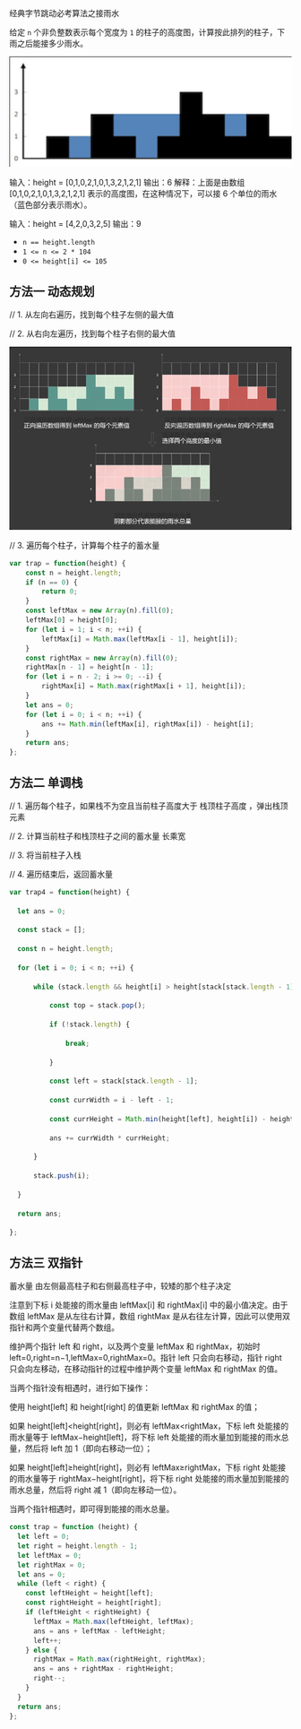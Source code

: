经典字节跳动必考算法之接雨水

给定 `n` 个非负整数表示每个宽度为 `1` 的柱子的高度图，计算按此排列的柱子，下雨之后能接多少雨水。

![](../assets/接雨水-20240802185855026.jpg)

输入：height = [0,1,0,2,1,0,1,3,2,1,2,1]
输出：6
解释：上面是由数组 [0,1,0,2,1,0,1,3,2,1,2,1] 表示的高度图，在这种情况下，可以接 6 个单位的雨水（蓝色部分表示雨水）。 


输入：height = [4,2,0,3,2,5]
输出：9


- `n == height.length`
- `1 <= n <= 2 * 104`
- `0 <= height[i] <= 105`



## 方法一 动态规划

// 1. 从左向右遍历，找到每个柱子左侧的最大值

// 2. 从右向左遍历，找到每个柱子右侧的最大值

![](../assets/接雨水-20240802194234072.jpg)

// 3. 遍历每个柱子，计算每个柱子的蓄水量

```js
var trap = function(height) {
    const n = height.length;
    if (n == 0) {
        return 0;
    }
    const leftMax = new Array(n).fill(0);
    leftMax[0] = height[0];
    for (let i = 1; i < n; ++i) {
        leftMax[i] = Math.max(leftMax[i - 1], height[i]);
    }
    const rightMax = new Array(n).fill(0);
    rightMax[n - 1] = height[n - 1];
    for (let i = n - 2; i >= 0; --i) {
        rightMax[i] = Math.max(rightMax[i + 1], height[i]);
    }
    let ans = 0;
    for (let i = 0; i < n; ++i) {
        ans += Math.min(leftMax[i], rightMax[i]) - height[i];
    }
    return ans;
};
```


## 方法二 单调栈


// 1. 遍历每个柱子，如果栈不为空且当前柱子高度大于 栈顶柱子高度 ，弹出栈顶元素

// 2. 计算当前柱子和栈顶柱子之间的蓄水量 长乘宽

// 3. 将当前柱子入栈

// 4. 遍历结束后，返回蓄水量


```js
var trap4 = function(height) {

  let ans = 0;

  const stack = [];

  const n = height.length;

  for (let i = 0; i < n; ++i) {

      while (stack.length && height[i] > height[stack[stack.length - 1)) {

          const top = stack.pop();

          if (!stack.length) {

              break;

          }

          const left = stack[stack.length - 1];

          const currWidth = i - left - 1;

          const currHeight = Math.min(height[left], height[i]) - height[top];

          ans += currWidth * currHeight;

      }

      stack.push(i);

  }

  return ans;

};
```


## 方法三 双指针

蓄水量 由左侧最高柱子和右侧最高柱子中，较矮的那个柱子决定


注意到下标 i 处能接的雨水量由 leftMax[i] 和 rightMax[i] 中的最小值决定。由于数组 leftMax 是从左往右计算，数组 rightMax 是从右往左计算，因此可以使用双指针和两个变量代替两个数组。

维护两个指针 left 和 right，以及两个变量 leftMax 和 rightMax，初始时 left=0,right=n−1,leftMax=0,rightMax=0。指针 left 只会向右移动，指针 right 只会向左移动，在移动指针的过程中维护两个变量 leftMax 和 rightMax 的值。

当两个指针没有相遇时，进行如下操作：

使用 height[left] 和 height[right] 的值更新 leftMax 和 rightMax 的值；

如果 height[left]<height[right]，则必有 leftMax<rightMax，下标 left 处能接的雨水量等于 leftMax−height[left]，将下标 left 处能接的雨水量加到能接的雨水总量，然后将 left 加 1（即向右移动一位）；

如果 height[left]≥height[right]，则必有 leftMax≥rightMax，下标 right 处能接的雨水量等于 rightMax−height[right]，将下标 right 处能接的雨水量加到能接的雨水总量，然后将 right 减 1（即向左移动一位）。

当两个指针相遇时，即可得到能接的雨水总量。


```js
const trap = function (height) {
  let left = 0;
  let right = height.length - 1;
  let leftMax = 0;
  let rightMax = 0;
  let ans = 0;
  while (left < right) {
    const leftHeight = height[left];
    const rightHeight = height[right];
    if (leftHeight < rightHeight) {
      leftMax = Math.max(leftHeight, leftMax);
      ans = ans + leftMax - leftHeight;
      left++;
    } else {
      rightMax = Math.max(rightHeight, rightMax);
      ans = ans + rightMax - rightHeight;
      right--;
    }
  }
  return ans;
};
```


